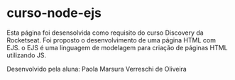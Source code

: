 # curso-node-ejs

Esta página foi desensolvida como requisito do curso Discovery da Rocketseat. Foi proposto o desenvolvimento de uma página HTML com EJS. 
o EJS é uma linguagem de modelagem para criação de páginas HTML utilizando JS.

Desenvolvido pela aluna: Paola Marsura Verreschi de Oliveira
